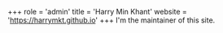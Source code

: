 +++
role = 'admin'
title = 'Harry Min Khant'
website = 'https://harrymkt.github.io'
+++
I'm the maintainer of this site.